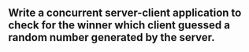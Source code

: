## Write a concurrent server-client application to check for the winner which client guessed a random number generated by the server.
